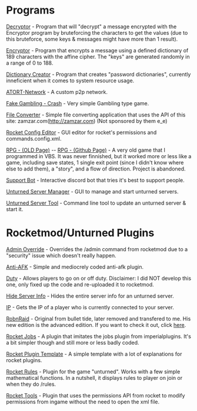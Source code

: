 # Programs

[Decryptor](https://github.com/persiafighter/d3crypt0r) - Program that will "decrypt" a message encrypted with the Encryptor program by bruteforcing the characters to get the values (due to this bruteforce, some keys & messages might have more than 1 result).

[Encryptor](https://github.com/persiafighter/3ncrypt0r) - Program that encrypts a message using a defined dictionary of 189 characters with the affine cipher. The "keys" are generated randomly in a range of 0 to 188.

[Dictionary Creator](https://github.com/persiafighter/DictionaryCreator) - Program that creates "password dictionaries", currently inneficient when it comes to system resource usage.

[ATORT-Network](https://github.com/persiafighter/EXTRATHICC) - A custom p2p network.

[Fake Gambling - Crash](https://github.com/persiafighter/FakeGambling-Crash) - Very simple Gambling type game.

[File Converter](https://github.com/persiafighter/File-Converter) - Simple file converting application that uses the API of this site: zamzar.com(http://zamzar.com) (Not sponsored by them e_e)

[Rocket Config Editor](https://github.com/persiafighter/RocketConfigEditor) - GUI editor for rocket's permissions and commands.config.xml.

[RPG - (OLD Page)](http://rpg-v2.boards.net/) -- [RPG - (Github Page)](https://github.com/persiafighter/RPG) - A very old game that I programmed in VBS. It was never finnished, but it worked more or less like a game, including save states, 1 single exit point (since I didn't know where else to add them), a "story", and a flow of direction. Project is abandoned.

[Support Bot](https://github.com/persiafighter/Support-Bot) - Interactive discord bot that tries it's best to support people.

[Unturned Server Manager](https://persiafighter.github.io/UnturnedServerManager/) - GUI to manage and start unturned servers.

[Unturned Server Tool](https://github.com/persiafighter/Unturned-Server-Tool) - Command line tool to update an unturned server & start it.

# Rocketmod/Unturned Plugins

[Admin Override](https://github.com/persiafighter/PublicRocketmodPlugins/tree/master/src/AdminOverride) - Overrides the /admin command from rocketmod due to a "security" issue which doesn't really happen.

[Anti-AFK](https://github.com/persiafighter/PublicRocketmodPlugins/tree/master/src/AntiAFK) - Simple and mediocrely coded anti-afk plugin.

[Duty](https://github.com/persiafighter/PublicRocketmodPlugins/tree/master/src/Duty) - Allows players to go on or off duty. Disclaimer: I did NOT develop this one, only fixed up the code and re-uploaded it to rocketmod.

[Hide Server Info](https://github.com/persiafighter/PublicRocketmodPlugins/tree/master/src/HideServerInfo) - Hides the entire server info for an unturned server.

[IP](https://github.com/persiafighter/PublicRocketmodPlugins/tree/master/src/IP) - Gets the IP of a player who is currently connected to your server.

[RobnRaid](https://github.com/persiafighter/PublicRocketmodPlugins/tree/master/src/RobAndRaid) - Original from bullet tide, later removed and transfered to me. His new edition is the advanced edition. If you want to check it out, click [here](https://github.com/BulletTide/AdvancedRobnRaid).

[Rocket Jobs](https://github.com/persiafighter/PublicRocketmodPlugins/tree/master/src/Jobs) - A plugin that imitates the jobs plugin from imperialplugins. It's a bit simpler though and still more or less badly coded.

[Rocket Plugin Template](https://github.com/persiafighter/PublicRocketmodPlugins/tree/master/src/PluginTemplate) - A simple template with a lot of explanations for rocket plugins.

[Rocket Rules](https://github.com/persiafighter/PublicRocketmodPlugins/tree/master/src/Rules) - Plugin for the game "unturned". Works with a few simple mathematical functions. In a nutshell, it displays rules to player on join or when they do /rules.

[Rocket Tools](https://github.com/persiafighter/PublicRocketmodPlugins/tree/master/src/Tools) - Plugin that uses the permissions API from rocket to modify permissions from ingame without the need to open the xml file.

